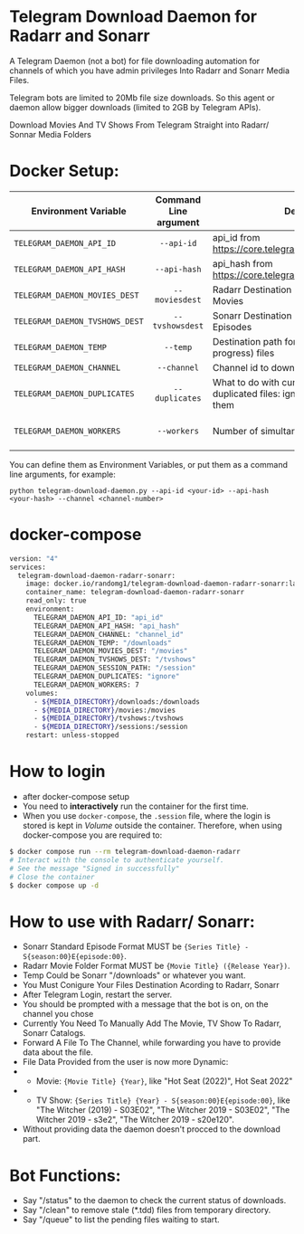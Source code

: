 # Telegram Download Daemon for Radarr and Sonarr

A Telegram Daemon (not a bot) for file downloading automation for channels of which you have admin privileges Into Radarr and Sonarr Media Files.

Telegram bots are limited to 20Mb file size downloads. So this agent or daemon allow bigger downloads (limited to 2GB by Telegram APIs).

Download Movies And TV Shows From Telegram Straight into Radarr/ Sonnar Media Folders

# Docker Setup:

| Environment Variable     | Command Line argument | Description                                                  | Default Value       |
|--------------------------|:-----------------------:|--------------------------------------------------------------|---------------------|
| `TELEGRAM_DAEMON_API_ID`   | `--api-id`              | api_id from https://core.telegram.org/api/obtaining_api_id   |                  |
| `TELEGRAM_DAEMON_API_HASH` | `--api-hash`            | api_hash from https://core.telegram.org/api/obtaining_api_id |                  |
| `TELEGRAM_DAEMON_MOVIES_DEST`     | `--moviesdest`   | Radarr Destination path for downloaded Movies                | `/movies` |
| `TELEGRAM_DAEMON_TVSHOWS_DEST` | `--tvshowsdest`     | Sonarr Destination path for downloaded Episodes                | `/tvshows` |
| `TELEGRAM_DAEMON_TEMP`     | `--temp`                | Destination path for temporary (download in progress) files  | `/downloads` |
| `TELEGRAM_DAEMON_CHANNEL`  | `--channel`             | Channel id to download from it           |                 |
| `TELEGRAM_DAEMON_DUPLICATES`  | `--duplicates`       | What to do with current downloading duplicated files: ignore, overwrite or rename them | rename     |
| `TELEGRAM_DAEMON_WORKERS`  | `--workers`             | Number of simultaneous downloads | Equals to processor cores  |

You can define them as Environment Variables, or put them as a command line arguments, for example:

```
python telegram-download-daemon.py --api-id <your-id> --api-hash <your-hash> --channel <channel-number>
```

# docker-compose
```bash
version: "4"
services:
  telegram-download-daemon-radarr-sonarr:
    image: docker.io/randomg1/telegram-download-daemon-radarr-sonarr:latest
    container_name: telegram-download-daemon-radarr-sonarr
    read_only: true
    environment:
      TELEGRAM_DAEMON_API_ID: "api_id"
      TELEGRAM_DAEMON_API_HASH: "api_hash"
      TELEGRAM_DAEMON_CHANNEL: "channel_id"
      TELEGRAM_DAEMON_TEMP: "/downloads"
      TELEGRAM_DAEMON_MOVIES_DEST: "/movies"
      TELEGRAM_DAEMON_TVSHOWS_DEST: "/tvshows"
      TELEGRAM_DAEMON_SESSION_PATH: "/session"
      TELEGRAM_DAEMON_DUPLICATES: "ignore"
      TELEGRAM_DAEMON_WORKERS: 7
    volumes:
      - ${MEDIA_DIRECTORY}/downloads:/downloads
      - ${MEDIA_DIRECTORY}/movies:/movies
      - ${MEDIA_DIRECTORY}/tvshows:/tvshows
      - ${MEDIA_DIRECTORY}/sessions:/session
    restart: unless-stopped
```

# How to login
- after docker-compose setup
- You need to **interactively** run the container for the first time.
- When you use `docker-compose`, the `.session` file, where the login is stored is kept in *Volume* outside the container. Therefore, when using docker-compose you are required to:

```bash
$ docker compose run --rm telegram-download-daemon-radarr
# Interact with the console to authenticate yourself.
# See the message "Signed in successfully"
# Close the container
$ docker compose up -d
```

# How to use with Radarr/ Sonarr:
- Sonarr Standard Episode Format MUST be `{Series Title} - S{season:00}E{episode:00}`.
- Radarr Movie Folder Format MUST be `{Movie Title} ({Release Year})`.
- Temp Could be Sonarr "/downloads" or whatever you want.
- You Must Conigure Your Files Destination Acording to Radarr, Sonarr
- After Telegram Login, restart the server.
- You should be prompted with a message that the bot is on, on the channel you chose
- Currently You Need To Manually Add The Movie, TV Show To Radarr, Sonarr Catalogs.
- Forward A File To The Channel, while forwarding you have to provide data about the file.
- File Data Provided from the user is now more Dynamic:
- - Movie: `{Movie Title} {Year}`, like "Hot Seat (2022)", Hot Seat 2022"
- - TV Show: `{Series Title} {Year} - S{season:00}E{episode:00}`, like "The Witcher (2019) - S03E02", "The Witcher 2019 - S03E02", "The Witcher 2019 - s3e2", "The Witcher 2019 - s20e120".
- Without providing data the daemon doesn't procced to the download part.


# Bot Functions:
* Say "/status" to the daemon to check the current status of downloads.
* Say "/clean" to remove stale (*.tdd) files from temporary directory.
* Say "/queue" to list the pending files waiting to start.
